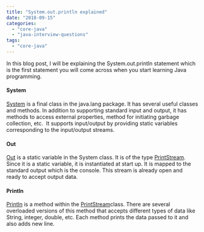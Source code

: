 ```yaml
---
title: "System.out.println explained"
date: "2018-09-15"
categories: 
  - "core-java"
  - "java-interview-questions"
tags: 
  - "core-java"
---
```


In this blog post, I will be explaining the System.out.println statement which is the first statement you will come across when you start learning Java programming.

#### System

[System](https://docs.oracle.com/javase/9/docs/api/java/lang/System.html) is a final class in the java.lang package. It has several useful classes and methods. In addition to supporting standard input and output, it has methods to access external properties, method for initiating garbage collection, etc.  It supports input/output by providing static variables corresponding to the input/output streams.

#### Out

[Out](https://docs.oracle.com/javase/9/docs/api/java/lang/System.html#out) is a static variable in the System class. It is of the type [PrintStream](https://docs.oracle.com/javase/9/docs/api/java/io/PrintStream.html). Since it is a static variable, it is instantiated at start up. It is mapped to the standard output which is the console. This stream is already open and ready to accept output data.

#### Println

[Println](https://docs.oracle.com/javase/9/docs/api/java/io/PrintStream.html#println) is a method within the [PrintStream](https://docs.oracle.com/javase/9/docs/api/java/io/PrintStream.html)class. There are several overloaded versions of this method that accepts different types of data like String, integer, double, etc. Each method prints the data passed to it and also adds new line.
